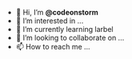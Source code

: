 - 👋 Hi, I’m **@codeonstorm**
- 👀 I’m interested in ...
- 🌱 I’m currently learning larbel
- 💞️ I’m looking to collaborate on ...
- 📫 How to reach me ...

<!---
codeonstorm/codeonstorm is a ✨ special ✨ repository because its `README.md` (this file) appears on your GitHub profile.
You can click the Preview link to take a look at your changes.
--->
